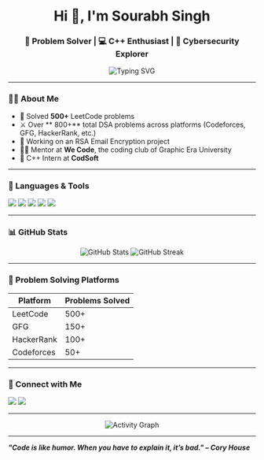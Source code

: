 <h1 align="center">Hi 👋, I'm Sourabh Singh</h1>
<h3 align="center">🚀 Problem Solver | 💻 C++ Enthusiast | 🔐 Cybersecurity Explorer</h3>

<p align="center">
  <img src="https://readme-typing-svg.herokuapp.com?font=Fira+Code&size=24&duration=3000&pause=1000&center=true&vCenter=true&width=435&lines=500%2B+LeetCode+Problems+Solved;800%2B+DSA+Problems+Across+Platforms;Mentor+%7C+Intern+%7C+Code+Lover" alt="Typing SVG" />
</p>

---

### 👨‍💻 About Me

- 🧠 Solved **500+** LeetCode problems  
- ⚔️ Over **  800+** total DSA problems across platforms (Codeforces, GFG, HackerRank, etc.)
- 🔐 Working on an RSA Email Encryption project
- 🧑‍🏫 Mentor at **We Code**, the coding club of Graphic Era University
- 💼 C++ Intern at **CodSoft**

---

### 🧰 Languages & Tools

<p>
  <img src="https://img.shields.io/badge/C++-00599C?style=for-the-badge&logo=c%2B%2B&logoColor=white"/>
  <img src="https://img.shields.io/badge/Python-3670A0?style=for-the-badge&logo=python&logoColor=white"/>
  <img src="https://img.shields.io/badge/GitHub-181717?style=for-the-badge&logo=github&logoColor=white"/>
  <img src="https://img.shields.io/badge/LeetCode-FFA116?style=for-the-badge&logo=LeetCode&logoColor=black"/>
  <img src="https://img.shields.io/badge/Flask-000000?style=for-the-badge&logo=flask&logoColor=white"/>
</p>

---

### 📊 GitHub Stats

<p align="center">
  <img src="https://github-readme-stats.vercel.app/api?username=sourabhsingh&show_icons=true&theme=radical" alt="GitHub Stats" />
  <img src="https://github-readme-streak-stats.herokuapp.com/?user=sourabhsingh&theme=radical" alt="GitHub Streak" />
</p>

---

### 🧠 Problem Solving Platforms

| Platform | Problems Solved |
|----------|------------------|
| LeetCode | 500+             |
| GFG      | 150+             |
| HackerRank | 100+           |
| Codeforces | 50+            |

---

### 🔗 Connect with Me

<p>
  <a href="https://www.linkedin.com/in/sourabhsingh"><img src="https://img.shields.io/badge/LinkedIn-blue?style=for-the-badge&logo=linkedin&logoColor=white" /></a>
  <a href="mailto:sourabhsingh@email.com"><img src="https://img.shields.io/badge/Email-D14836?style=for-the-badge&logo=gmail&logoColor=white" /></a>
</p>

---

<p align="center">
  <img src="https://activity-graph.herokuapp.com/graph?username=sourabhsingh&theme=rogue" alt="Activity Graph" />
</p>

---

_**"Code is like humor. When you have to explain it, it’s bad." – Cory House**_

